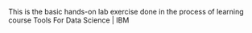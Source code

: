 This is the basic hands-on lab exercise done in the process of learning course Tools For Data Science | IBM 
